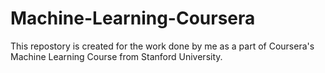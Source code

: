# Machine-Learning-Coursera
This repostory is created for the work done by me as a part of Coursera's Machine Learning Course from Stanford University.

